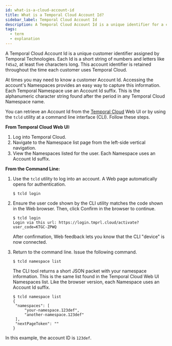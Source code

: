 ```yaml
---
id: what-is-a-cloud-account-id
title: What is a Temporal Cloud Account Id?
sidebar_label: Temporal Cloud Account Id
description: A Temporal Cloud Account Id is a unique identifier for a customer.
tags:
  - term
  - explanation
---
```



A Temporal Cloud Account Id is a unique customer identifier assigned by Temporal Technologies.
Each Id is a short string of numbers and letters like `f45a2`, at least five characters long.
This account identifier is retained throughout the time each customer uses Temporal Cloud.

At times you may need to know a customer Account Id.
Accessing the account's Namespaces provides an easy way to capture this information.
Each Temporal Namespace use an Account Id suffix.
This is the alphanumeric character string found after the period in any Temporal Cloud Namespace name.

You can retrieve an Account Id from the [Temporal Cloud](https://cloud.temporal.io) Web UI or by using the `tcld` utility at a command line interface (CLI).
Follow these steps.

**From Temporal Cloud Web UI:**

1. Log into Temporal Cloud.
2. Navigate to the Namespace list page from the left-side vertical navigation. 
3. View the Namespaces listed for the user. 
   Each Namespace uses an Account Id suffix.

**From the Command Line:**

1. Use the `tcld` utility to log into an account.
   A Web page automatically opens for authentication.

       $ tcld login

2. Ensure the user code shown by the CLI utility matches the code shown in the Web browser.
   Then, click Confirm in the browser to continue.

       $ tcld login
       Login via this url: https://login.tmprl.cloud/activate?user_code=KTGC-ZPWQ

   After confirmation, Web feedback lets you know that the CLI "device" is now connected.

4. Return to the command line.
   Issue the following command.

       $ tcld namespace list

   The CLI tool returns a short JSON packet with your namespace information. 
   This is the same list found in the Temporal Cloud Web UI Namespaces list.
   Like the browser version, each Namespace uses an Account Id suffix.

       $ tcld namespace list
       {
   	    "namespaces": [
       		"your-namespace.123def",
       		"another-namespace.123def"
   	    ],
       	"nextPageToken": ""
       }

In this example, the account ID is `123def`.


